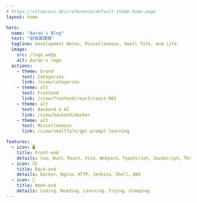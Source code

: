 ```yaml
---
# https://vitepress.dev/reference/default-theme-home-page
layout: home

hero:
  name: "Aaron's Blog"
  text: "前端異聞錄"
  tagline: Development Notes, Miscellaneous, Small Talk, and Life.
  image:
    src: /logo.webp
    alt: Aaron's logo
  actions:
    - theme: brand
      text: Categories
      link: /view/categories
    - theme: alt
      text: Frontend
      link: /view/frontend/react/react-001
    - theme: alt
      text: Backend & AI
      link: /view/backend/docker
    - theme: alt
      text: Miscellaneous
      link: /view/smallTalk/gpt-prompt-learning

features:
  - icon: 🖥
    title: Front-end
    details: Vue、Nuxt、React、Vite、Webpack、TypeScript、JavaScript、Three.js、StorkBook、React-three-fiber
  - icon: 📺
    title: Back-end
    details: Docker、Nginx、HTTP、Jenkins、Shell、AWS
  - icon: 🍺
    title: Week-end
    details: Coding、Reading、Learning、Trying、sleeping
---
```

